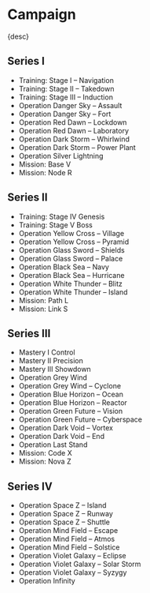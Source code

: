 # Campaign

{desc}


## Series I

- Training: Stage I – Navigation
- Training: Stage II – Takedown
- Training: Stage III – Induction
- Operation Danger Sky – Assault
- Operation Danger Sky – Fort
- Operation Red Dawn – Lockdown
- Operation Red Dawn – Laboratory
- Operation Dark Storm – Whirlwind
- Operation Dark Storm – Power Plant
- Operation Silver Lightning
- Mission: Base V
- Mission: Node R


## Series II

- Training: Stage IV  Genesis
- Training: Stage V  Boss
- Operation Yellow Cross – Village
- Operation Yellow Cross – Pyramid
- Operation Glass Sword – Shields
- Operation Glass Sword – Palace
- Operation Black Sea – Navy
- Operation Black Sea – Hurricane
- Operation White Thunder – Blitz
- Operation White Thunder – Island
- Mission: Path L
- Mission: Link S


## Series III

- Mastery I  Control
- Mastery II  Precision
- Mastery III  Showdown
- Operation Grey Wind
- Operation Grey Wind – Cyclone
- Operation Blue Horizon – Ocean
- Operation Blue Horizon – Reactor
- Operation Green Future – Vision
- Operation Green Future – Cyberspace
- Operation Dark Void – Vortex
- Operation Dark Void – End
- Operation Last Stand
- Mission: Code X
- Mission: Nova Z


## Series IV

- Operation Space Z – Island
- Operation Space Z – Runway
- Operation Space Z – Shuttle
- Operation Mind Field – Escape
- Operation Mind Field – Atmos
- Operation Mind Field – Solstice
- Operation Violet Galaxy – Eclipse
- Operation Violet Galaxy – Solar Storm
- Operation Violet Galaxy – Syzygy
- Operation Infinity